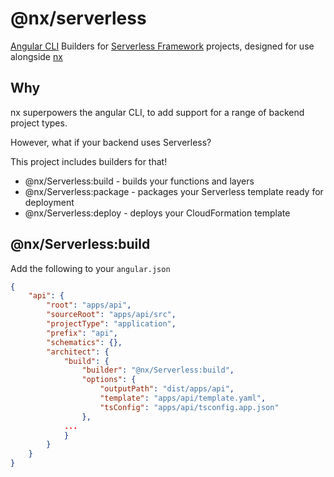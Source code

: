 # @nx/serverless

[Angular CLI](https://cli.angular.io) Builders for [Serverless Framework](https://serverless.com/cli/) projects,
designed for use alongside [nx](https://nx.dev)

## Why

nx superpowers the angular CLI, to add support for a range of backend project types.

However, what if your backend uses Serverless?

This project includes builders for that!

-   @nx/Serverless:build - builds your functions and layers
-   @nx/Serverless:package - packages your Serverless template ready for deployment
-   @nx/Serverless:deploy - deploys your CloudFormation template

## @nx/Serverless:build

Add the following to your `angular.json`

```json
{
    "api": {
        "root": "apps/api",
        "sourceRoot": "apps/api/src",
        "projectType": "application",
        "prefix": "api",
        "schematics": {},
        "architect": {
            "build": {
                "builder": "@nx/Serverless:build",
                "options": {
                    "outputPath": "dist/apps/api",
                    "template": "apps/api/template.yaml",
                    "tsConfig": "apps/api/tsconfig.app.json"
                },
            ...
            }
        }
    }
}
```

